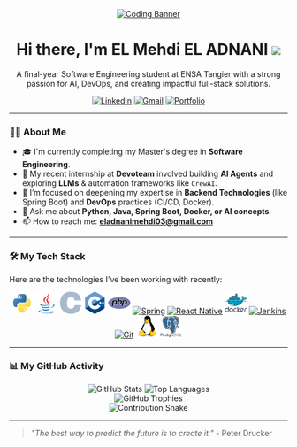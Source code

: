 <div align="center">
  <a href="https://portfolio-eladnani.vercel.app/">
    <img src="https://media.giphy.com/media/v1.Y2lkPTc5MGI3NjExd2VnZGZ5ZmZzN3RzZmEwcHdrbHFmaHRlMzNrcHpscnQ1OHQzZ3hqYiZlcD12MV9pbnRlcm5hbF9naWZfYnlfaWQmY3Q9Zw/qgQUggAC3Pfv687qPC/giphy.gif" alt="Coding Banner" width="400"/>
  </a>
</div>

<div id="header" align="center">
  <h1>
    Hi there, I'm EL Mehdi EL ADNANI 
    <img src="https://media.giphy.com/media/hvRJCLFzcasrR4ia7z/giphy.gif" width="30px"/>
  </h1>
  <p>
    A final-year Software Engineering student at ENSA Tangier with a strong passion for AI, DevOps, and creating impactful full-stack solutions.
  </p>
  
  <a href="https://www.linkedin.com/in/el-mehdi-el-adnani-a4566425a/" target="_blank"><img src="https://img.shields.io/badge/LinkedIn-0077B5?style=for-the-badge&logo=linkedin&logoColor=white" alt="LinkedIn"/></a>
  <a href="mailto:eladnanimehdi03@gmail.com"><img src="https://img.shields.io/badge/Gmail-D14836?style=for-the-badge&logo=gmail&logoColor=white" alt="Gmail"/></a>
  <a href="https://portfolio-eladnani.vercel.app/" target="_blank"><img src="https://img.shields.io/badge/Portfolio-000?style=for-the-badge&logo=vercel&logoColor=white" alt="Portfolio"/></a>
</div>

---

### 👨‍💻 About Me

- 🎓 I'm currently completing my Master's degree in **Software Engineering**.
- 🚀 My recent internship at **Devoteam** involved building **AI Agents** and exploring **LLMs** & automation frameworks like `CrewAI`.
- 🌱 I’m focused on deepening my expertise in **Backend Technologies** (like Spring Boot) and **DevOps** practices (CI/CD, Docker).
- 💬 Ask me about **Python, Java, Spring Boot, Docker, or AI concepts**.
- 📫 How to reach me: **eladnanimehdi03@gmail.com**

---

### 🛠️ My Tech Stack

Here are the technologies I've been working with recently:

<p align="center">
  <a href="https://www.python.org" target="_blank" rel="noreferrer"><img src="https://raw.githubusercontent.com/devicons/devicon/master/icons/python/python-original.svg" alt="Python" width="40" height="40"/></a>
  <a href="https://www.java.com" target="_blank" rel="noreferrer"><img src="https://raw.githubusercontent.com/devicons/devicon/master/icons/java/java-original.svg" alt="Java" width="40" height="40"/></a>
  <a href="https://www.cprogramming.com/" target="_blank" rel="noreferrer"><img src="https://raw.githubusercontent.com/devicons/devicon/master/icons/c/c-original.svg" alt="C" width="40" height="40"/></a>
  <a href="https://www.w3schools.com/cpp/" target="_blank" rel="noreferrer"><img src="https://raw.githubusercontent.com/devicons/devicon/master/icons/cplusplus/cplusplus-original.svg" alt="C++" width="40" height="40"/></a>
  <a href="https://www.php.net" target="_blank" rel="noreferrer"><img src="https://raw.githubusercontent.com/devicons/devicon/master/icons/php/php-original.svg" alt="PHP" width="40" height="40"/></a>
  <a href="https://spring.io/" target="_blank" rel="noreferrer"><img src="https://www.vectorlogo.zone/logos/springio/springio-icon.svg" alt="Spring" width="40" height="40"/></a>
  <a href="https://reactnative.dev/" target="_blank" rel="noreferrer"><img src="https://reactnative.dev/img/header_logo.svg" alt="React Native" width="40" height="40"/></a>
  <a href="https://www.docker.com/" target="_blank" rel="noreferrer"><img src="https://raw.githubusercontent.com/devicons/devicon/master/icons/docker/docker-original-wordmark.svg" alt="Docker" width="40" height="40"/></a>
  <a href="https://www.jenkins.io" target="_blank" rel="noreferrer"><img src="https://www.vectorlogo.zone/logos/jenkins/jenkins-icon.svg" alt="Jenkins" width="40" height="40"/></a>
  <a href="https://git-scm.com/" target="_blank" rel="noreferrer"><img src="https://www.vectorlogo.zone/logos/git-scm/git-scm-icon.svg" alt="Git" width="40" height="40"/></a>
  <a href="https://www.linux.org/" target="_blank" rel="noreferrer"><img src="https://raw.githubusercontent.com/devicons/devicon/master/icons/linux/linux-original.svg" alt="Linux" width="40" height="40"/></a>
  <a href="https://www.postgresql.org" target="_blank" rel="noreferrer"><img src="https://raw.githubusercontent.com/devicons/devicon/master/icons/postgresql/postgresql-original-wordmark.svg" alt="PostgreSQL" width="40" height="40"/></a>
</p>

---

### 📊 My GitHub Activity

<div align="center">
  <img src="https://github-readme-stats.vercel.app/api?username=OUMIF&show_icons=true&theme=tokyonight&hide_border=true&include_all_commits=true&count_private=true" alt="GitHub Stats" height="160"/>
  <img src="https://github-readme-stats.vercel.app/api/top-langs/?username=OUMIF&layout=compact&theme=tokyonight&hide_border=true" alt="Top Languages" height="160"/>
  <br>
  <img src="https://github-profile-trophy.vercel.app/?username=OUMIF&theme=tokyonight&margin-w=15&margin-h=15" alt="GitHub Trophies"/>
  <br>
  <img src="https://github-readme-contribution-snake.vercel.app/out.svg?user=OUMIF&theme=dark" alt="Contribution Snake"/>
</div>

---

> *"The best way to predict the future is to create it."* - Peter Drucker
